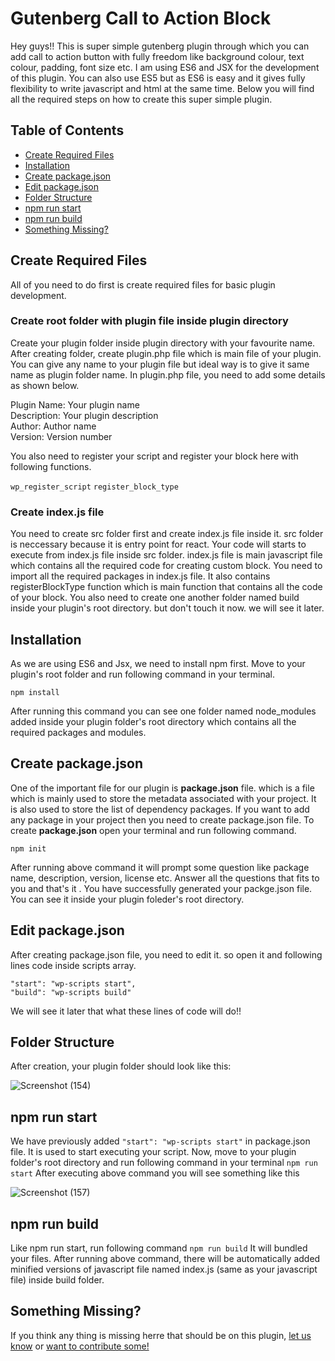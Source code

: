 # Gutenberg Call to Action Block
Hey guys!! This is super simple gutenberg plugin through which you can add call to action button with fully freedom like background colour, text colour, padding, font size etc.
I am using ES6 and JSX for the development of this plugin. You can also use ES5 but as ES6 is easy and it gives fully flexibility to write javascript and html at the same time.
Below you will find all the required steps on how to create this super simple plugin.

## Table of Contents

- [Create Required Files](#create-required-files)
- [Installation](#installation)
- [Create package.json](#create-package.json)
- [Edit package.json](#edit-package.json)
- [Folder Structure](#folder-structure)
- [npm run start](#npm-run-start)
- [npm run build](#npm-run-build)
- [Something Missing?](#something-missing)

## Create Required Files
All of you need to do first is create required files for basic plugin development.
### Create root folder with plugin file inside plugin directory
Create your plugin folder inside plugin directory with your favourite name. After creating folder, create plugin.php file which is main file of your plugin. You can give any name to your plugin file but ideal way is to give it same name as plugin folder name. In plugin.php file, you need to add some details as shown below.<br/>

Plugin Name: Your plugin name<br/>
Description: Your plugin description<br/>
Author: Author name<br/>
Version: Version number

You also need to register your script and register your block here with following functions.

``` wp_register_script ```
``` register_block_type ```

### Create index.js file
You need to create src folder first and create index.js file inside it. src folder is neccessary because it is entry point for react. Your code will starts to execute from index.js file inside src folder.
index.js file is main javascript file which contains all the required code for creating custom block. You need to import all the required packages in index.js file. It also contains registerBlockType function which is main function that contains all the code of your block.
You also need to create one another folder named build inside your plugin's root directory. but don't touch it now. we will see it later.

## Installation
As we are using ES6 and Jsx, we need to install npm first. Move to your plugin's root folder and run following command in your terminal.
```
npm install
```
After running this command you can see one folder named node_modules added inside your plugin folder's root directory which contains all the required packages and modules.

## Create package.json
One of the important file for our plugin is **package.json** file. which is a file which is mainly used to store the metadata associated with your project. It is also used to store the list of dependency packages. If you want to add any package in your project then you need to create package.json file.
To create **package.json** open your terminal and run following command.
```
npm init
```
After running above command it will prompt some question like package name, description, version, license etc. Answer all the questions that fits to you and that's it . You have successfully generated your packge.json file. You can see it inside your plugin foleder's root directory.

## Edit package.json
After creating package.json file, you need to edit it. so open it and following lines code inside scripts array.
```
"start": "wp-scripts start",
"build": "wp-scripts build"
```
We will see it later that what these lines of code will do!!

## Folder Structure
After creation, your plugin folder should look like this:

![Screenshot (154)](https://user-images.githubusercontent.com/46484569/71323222-dc9c3180-24f6-11ea-8731-eb0f1f672f7e.png)

## npm run start
We have previously added ``` "start": "wp-scripts start" ``` in package.json file. It is used to start executing your script.
Now, move to your plugin folder's root directory and run following command in your terminal
``` npm run start ```
After executing above command you will see something like this

![Screenshot (157)](https://user-images.githubusercontent.com/46484569/71323241-03f2fe80-24f7-11ea-9460-fb0cf952773f.png)

## npm run build
Like npm run start, run following command
``` npm run build ```
It will bundled your files. After running above command, there will be automatically added minified versions of javascript file named index.js (same as your javascript file) inside build folder.

## Something Missing?
If you think any thing is missing herre that should be on this plugin, [let us know](https://github.com/BRdhanani/gutenberg-call-to-action/issues) or [want to contribute some!](https://github.com/BRdhanani/gutenberg-call-to-action/edit/master/README.md)
